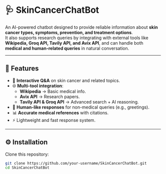 # 🩺 SkinCancerChatBot

An AI-powered chatbot designed to provide reliable information about **skin cancer types, symptoms, prevention, and treatment options**.  
It also supports research queries by integrating with external tools like **Wikipedia, Groq API, Tavily API, and Avix API**, and can handle both **medical and human-related queries** in natural conversation.

---

## 📌 Features
- 💬 **Interactive Q&A** on skin cancer and related topics.  
- 🌐 **Multi-tool integration**:
  - **Wikipedia** → Basic medical info.  
  - **Avix API** → Research papers.  
  - **Tavily API & Groq API** → Advanced search + AI reasoning.  
- 🧑 **Human-like responses** for non-medical queries (e.g., greetings).  
- 📊 **Accurate medical references** with citations.  
- ⚡ Lightweight and fast response system.

---

## ⚙️ Installation

Clone this repository:
```bash
git clone https://github.com/your-username/SkinCancerChatBot.git
cd SkinCancerChatBot
